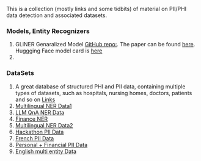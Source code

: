 
This is a collection (mostly links and some tidbits) of material on PII/PHI data detection and associated datasets. 

### Models, Entity Recognizers ###

1. GLiNER Genaralized Model  [GitHub repo:](https://github.com/urchade/GLiNER). The paper can be found [here](https://arxiv.org/abs/2311.08526). Huggging Face model card is [here](https://huggingface.co/urchade/gliner_multi_pii-v1)
2. 

### DataSets

1. A great database of structured PHI and PII data, containing multiple types of datasets, such as hospitals, nursing homes, doctors, patients and so on [Links](https://data.cms.gov/provider-data/)
2. [Multilingual NER Data1](https://huggingface.co/datasets/Isotonic/pii-masking-200k?row=12)
3. [LLM QnA NER Data](https://huggingface.co/datasets/Yijia-Xiao/pii-PQA?row=1)
4. [Finance NER](https://huggingface.co/datasets/modeldev/synthetic_pii_finance?row=17)
5. [Multilingual NER Data2](https://huggingface.co/datasets/shamikbose89/pii_code?row=7)
6. [Hackathon PII Data](https://huggingface.co/datasets/arychaud/piimask-hackathon/viewer/default/train?p=3)
7. [French PII Data](https://huggingface.co/datasets/manu/pii-masking?row=12)
8. [Personal + Financial PII Data](https://huggingface.co/datasets/devanshamin/synthetic-pii-function-calling?row=1)
9. [English multi entity Data](https://huggingface.co/datasets/duncsand/english_pii-1k/viewer/default/train?p=99)
